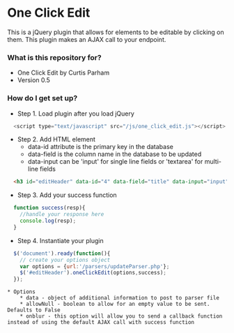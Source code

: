 # One Click Edit #

This is a jQuery plugin that allows for elements to be editable by clicking on them. This
plugin makes an AJAX call to your endpoint.

### What is this repository for? ###

* One Click Edit by Curtis Parham
* Version 0.5

### How do I get set up? ###

* Step 1. Load plugin after you load jQuery

```javascript
  <script type="text/javascript" src="/js/one_click_edit.js"></script>
```

* Step 2. Add HTML element
    * data-id attribute is the primary key in the database
    * data-field is the column name in the database to be updated
    * data-input can be 'input' for single line fields or 'textarea' for multi-line fields

```html
  <h3 id="editHeader" data-id="4" data-field="title" data-input="input">Starting Text</h3>
```

* Step 3. Add your success function

```javascript
  function success(resp){
    //handle your response here
    console.log(resp);
  }
```

* Step 4. Instantiate your plugin

```javascript
  $('document').ready(function(){
    // create your options object
    var options = {url:'/parsers/updateParser.php'};
    $('#editHeader').oneClickEdit(options,success);
  });
```

    * Options
        * data - object of additional information to post to parser file
        * allowNull - boolean to allow for an empty value to be sent. Defaults to False
        * onblur - this option will allow you to send a callback function instead of using the default AJAX call with success function

